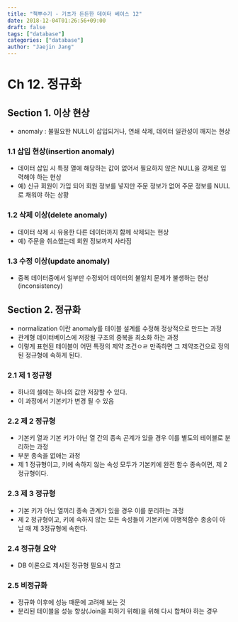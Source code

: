 ```yaml
---
title: "책뿌수기 - 기초가 든든한 데이터 베이스 12"
date: 2018-12-04T01:26:56+09:00
draft: false
tags: ["database"]
categories: ["database"]
author: "Jaejin Jang"
---
```


# Ch 12. 정규화

## Section 1. 이상 현상

* anomaly : 불필요한 NULL이 삽입되거나, 연쇄 삭제, 데이터 일관성이 깨지는 현상

### 1.1 삽입 현상(insertion anomaly)

* 데이터 삽입 시 특정 열에 해당하는 값이 없어서 필요하지 않은 NULL을 강제로 입력해야 하는 현상
* 예) 신규 회원이 가입 되어 회원 정보를 넣지만 주문 정보가 없어 주문 정보를 NULL로 채워야 하는 상황

### 1.2 삭제 이상(delete anomaly)

* 데이터 삭제 시 유용한 다른 데이터까지 함께 삭제되는 현상
* 예) 주문을 취소했는데 회원 정보까지 사라짐

### 1.3 수정 이상(update anomaly)

* 중복 데이터중에서 일부만 수정되어 데이터의 불일치 문제가 불생하는 현상(inconsistency)

## Section 2. 정규화

* normalization 이란 anomaly를 테이블 설계를 수정해 정상적으로 만드는 과정
* 관계형 데이터베이스에 저장될 구조의 중복을 최소화 하는 과정
* 이렇게 표현된 테이블이 어떤 특정의 제약 조건ㅇㄹ 만족하면 그 제약조건으로 정의된 정규형에 속하게 된다.

### 2.1 제 1 정규형

* 하나의 셀에는 하나의 값만 저장할 수 있다.
* 이 과정에서 기본키가 변경 될 수 있음

### 2.2 제 2 정규형

* 기본키 열과 기본 키가 아닌 열 간의 종속 곤계가 있을 경우 이를 별도의 테이블로 분리하는 과정
* 부분 종속을 없애는 과정
* 제 1 정규형이고, 키에 속하지 않는 속성 모두가 기본키에 완전 함수 종속이면, 제 2 정규형이다.

### 2.3 제 3 정규형

* 기본 키가 아닌 열끼리 종속 관계가 있을 경우 이를 분리하는 과정
* 제 2 정규형이고, 키에 속하지 않는 모든 속성들이 기본키에 이행적함수 종송이 아닐 때 제 3정규형에 속한다.

### 2.4 정규형 요약

* DB 이론으로 제시된 정규형 필요시 참고

### 2.5 비정규화

* 정규화 이후에 성능 때문에 고려해 보는 것
* 분리된 테이블을 성능 향상(Join을 피하기 위해)을 위해 다시 합쳐야 하는 경우
